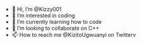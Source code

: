 - 👋 Hi, I’m @Kizzy001
- 👀 I’m interested in coding 
- 🌱 I’m currently learning how to code
- 💞️ I’m looking to collaborate on C++
- 📫 How to reach me @KizitoUgwuanyi on Twitterv

<!---
Kizzy001/Kizzy001 is a ✨ special ✨ repository because its `README.md` (this file) appears on your GitHub profile.
You can click the Preview link to take a look at your changes.
--->
